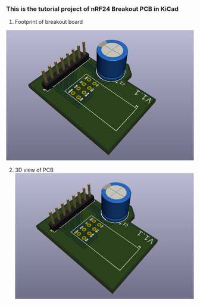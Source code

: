 ### This is the tutorial project of nRF24 Breakout PCB in KiCad

1. Footprint of breakout board
<!-- ![fp](https://github.com/Devansh0210/nRF24_KiCad_Tutorial/blob/main/Screenshot%202021-08-01%20221128.png) -->
<img src="3d_view.png" width="650" height="350"/>

2. 3D view of PCB
![3d_view](https://github.com/Devansh0210/nRF24_KiCad_Tutorial/blob/main/3d_view.png)
